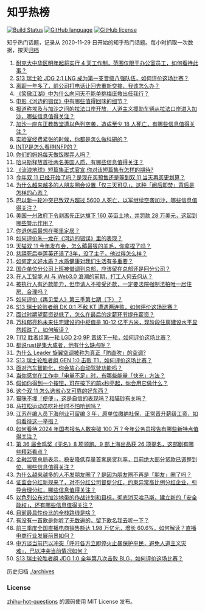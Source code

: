 # 知乎热榜
[![Build Status](https://github.com/ToWeLong/zhihu-hot-questions/workflows/CI/badge.svg)](https://github.com/ToWeLong/zhihu-hot-questions/actions)
[![GitHub language](https://img.shields.io/badge/language-golang-orange.svg)](https://golang.org/)
[![GitHub license](https://img.shields.io/github/license/ToWeLong/zhihu-hot-questions)](https://github.com/ToWeLong/zhihu-hot-questions/blob/main/LICENSE)

知乎热门话题，记录从 2020-11-29 日开始的知乎热门话题。每小时抓取一次数据，按天[归档](./archives)

<!-- BEGIN -->

1. [耐克大中华区明年起将实行 4 天工作制，范围仅限于办公室员工，如何看待此事？](https://www.zhihu.com/question/627128754)
1. [S13 瑞士轮 JDG 2:1 LNG 成为第一支晋级八强队伍，如何评价这场比赛？](https://www.zhihu.com/question/627161005)
1. [离职一年多了，前公司打电话让回去重新交接，我该怎么办？](https://www.zhihu.com/question/621484533)
1. [《笑傲江湖》中为什么向问天不能单挑梅庄救出任我行？](https://www.zhihu.com/question/296058431)
1. [电影《河边的错误》中有哪些值得回味的细节？](https://www.zhihu.com/question/626979503)
1. [报道称埃及与加沙之间的拉法口岸开放，人道主义援助车辆从拉法口岸进入加沙，哪些信息值得关注？](https://www.zhihu.com/question/627159665)
1. [加沙一座东正教教堂遭以色列空袭，造成至少 18 人死亡，有哪些信息值得关注？](https://www.zhihu.com/question/627148736)
1. [实验室经费紧张的时候，你都是怎么做科研的？](https://www.zhihu.com/question/626474407)
1. [INTP是怎么看待INFP的？](https://www.zhihu.com/question/538560106)
1. [你们的妈妈每天做饭糊弄人吗？](https://www.zhihu.com/question/479124876)
1. [哈马斯释放首批两名美国人质，有哪些信息值得关注？](https://www.zhihu.com/question/627128557)
1. [《流浪地球》短篇集正式官宣,你对该短篇集有怎样的期待?](https://www.zhihu.com/question/626818289)
1. [今年双 11 已经开始了吗？是现在买预售还是等到双 11 当天再买更划算？](https://www.zhihu.com/question/627004253)
1. [为什么越来越多的人朋友圈会设置「仅三天可见」，这种「阅后即焚」背后是怎样的心态？](https://www.zhihu.com/question/626976143)
1. [巴以新一轮冲突已致双方超过 5600 人死亡，以军继续空袭加沙，哪些信息值得关注？](https://www.zhihu.com/question/627119634)
1. [美国一州政府下令剥离先正达旗下 160 英亩土地，并罚款 28 万美元，这起到哪些警示作用？](https://www.zhihu.com/question/626827707)
1. [你退休后最想在哪里定居？](https://www.zhihu.com/question/622516430)
1. [如何评价朱一龙在《河边的错误》里的表现？](https://www.zhihu.com/question/626979463)
1. [天猫双 11 今年发布会，怎么薅最狠的羊毛，你拿捏了吗？](https://www.zhihu.com/question/627003519)
1. [慈禧死后李莲英还活了3年，没了主子，他过得怎么样？](https://www.zhihu.com/question/456784042)
1. [如何定义好水质？水质健康对我们生活有多重要？](https://www.zhihu.com/question/627127648)
1. [国企单位分公司上班被借调到总部，应该留在总部还是回分公司？](https://www.zhihu.com/question/625894641)
1. [在人工智能 AI 与 Web3.0 浪潮的前期，打工人何去何从？](https://www.zhihu.com/question/626387205)
1. [被执行人有还款能力，但申请人不接受还款，一定要法院强制法拍唯一居住房，合理吗？](https://www.zhihu.com/question/622760541)
1. [如何评价《再见爱人》第三季第七期（下）？](https://www.zhihu.com/question/626650379)
1. [S13 瑞士轮败者组 DK 0:1 不敌 KT 遭遇两连败，如何评价这场比赛？](https://www.zhihu.com/question/627053840)
1. [面试时期望薪资说低了，怎么在最后的定薪环节提升薪资？](https://www.zhihu.com/question/622555877)
1. [万科郁亮称未来住宅建设的中枢值是 10-12 亿平方米，现阶段住房建设水平显然超跌了，如何解读？](https://www.zhihu.com/question/627042985)
1. [TI12 胜者组第一轮 LGD 2:0 9P 晋级下一轮，如何评价这场比赛？](https://www.zhihu.com/question/627125218)
1. [都说rust是集大成者，他有什么缺点呢？](https://www.zhihu.com/question/603518666)
1. [为什么 Leader 旋翼空调被称为真正「防直吹」的空调?](https://www.zhihu.com/question/626974749)
1. [S13 瑞士轮胜者组 GEN 1:0 击败 T1，如何评价这场比赛？](https://www.zhihu.com/question/627013905)
1. [面对汽车智能化，你会放心自动驾驶功能吗？](https://www.zhihu.com/question/625823596)
1. [当你感觉在工作中「电量不足」时，有哪些能量「快充」方法？](https://www.zhihu.com/question/626998899)
1. [假如你得到一个按钮，可在按下的前x秒亮起，你会用它做什么？](https://www.zhihu.com/question/620391611)
1. [这个双 11 怎么选省心又可靠的好东西？](https://www.zhihu.com/question/626917331)
1. [猫咪不埋「便便」，这是自信的表现吗？和猫砂有关吗？](https://www.zhihu.com/question/626421211)
1. [马拉松运动员吃补给时不怕呛到吗？](https://www.zhihu.com/question/626216416)
1. [江苏在编人员下海创业可留编 3 年，原单位缴纳社保，正常晋升薪级工资，如何看待这一举措？](https://www.zhihu.com/question/627156910)
1. [如何看待 2024 年国考报名人数突破 100 万？今年公务员报告有哪些新特点值得关注？](https://www.zhihu.com/question/626997490)
1. [第 36 届金鸡奖《无名》8 项领跑、9 部上海出品获 26 项提名，这部剧有哪些精彩看点？](https://www.zhihu.com/question/626223808)
1. [金融监管总局表示，稳妥降低存量首套房贷利率，目前绝大部分贷款已调整到位，哪些信息值得关注？](https://www.zhihu.com/question/627007282)
1. [为什么越来越多的人不发朋友圈了？是因为朋友圈不再是「朋友」圈了吗？](https://www.zhihu.com/question/626978033)
1. [证监会分红新规来了，对不分红公司督促分红，约束异常高比例分红企业，引导合理分红，哪些信息值得关注？](https://www.zhihu.com/question/627072163)
1. [以色列公布对加沙地带的作战计划和目标，彻底消灭哈马斯，建立新的「安全政权」，还有哪些信息值得关注？](https://www.zhihu.com/question/627055903)
1. [目前最具性价比的全栈路线是啥？](https://www.zhihu.com/question/594662421)
1. [有没有一首歌是你听了无数遍的，留下歌名我去听一下？](https://www.zhihu.com/question/622425677)
1. [前三季度全国直播电商销售额达 1.98 万亿元，增长 60.6%，如何解读？直播电商行业发展前景如何？](https://www.zhihu.com/question/627003262)
1. [中方谈当前巴以冲突「呼吁各方立即停火止暴保护平民，避免人道主义灾难」，巴以冲突当前情况如何？](https://www.zhihu.com/question/627005681)
1. [S13 瑞士轮胜者组 JDG 1:0 全年第八次击败 BLG，如何评价这场比赛？](https://www.zhihu.com/question/627050693)

<!-- END -->

历史归档 [./archives](./archives)


### License
[zhihu-hot-questions](https://github.com/towelong/zhihu-hot-questions) 的源码使用 MIT License 发布。
